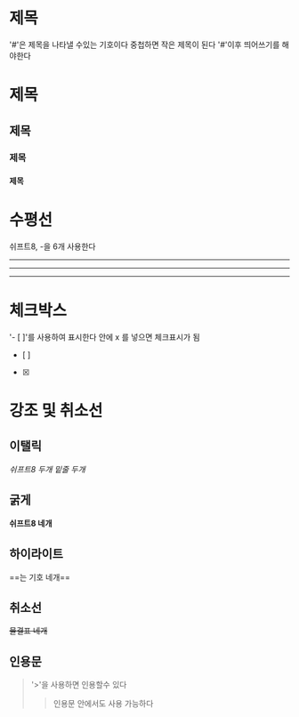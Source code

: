 # 제목
'#'은 제목을 나타낼 수있는 기호이다
중첩하면 작은 제목이 된다 '#'이후 띄어쓰기를 해야한다
# 제목
## 제목
### 제목
#### 제목

# 수평선
쉬프트8, -을 6개 사용한다
******
------
---

# 체크박스
'- [ ]'를 사용하여 표시한다
안에 x 를 넣으면 체크표시가 됨
- [ ] 
- [x] 
# 강조 및 취소선
## 이탤릭
*쉬프트8 두개*
_밑줄 두개_

## 굵게
**쉬프트8 네개**

## 하이라이트
==는 기호 네개==

## 취소선
~~물결표 네개~~

## 인용문
>'>'을 사용하면 인용할수 있다 
>> 인용문 안에서도 사용 가능하다
